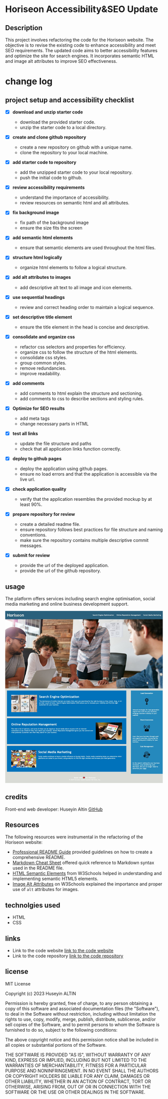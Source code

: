 # Horiseon Accessibility&SEO Update

## Description

This project involves refactoring the code for the Horiseon website. The objective is to revise the existing code to enhance accessibility and meet SEO requirements. The updated code aims to better accessibility features and optimize the site for search engines. It incorporates semantic HTML and image alt attributes to improve SEO effectiveness.

# change log

## project setup and accessibility checklist

- [x] **download and unzip starter code**

  - download the provided starter code.
  - unzip the starter code to a local directory.

- [x] **create and clone github repository**

  - create a new repository on github with a unique name.
  - clone the repository to your local machine.

- [x] **add starter code to repository**

  - add the unzipped starter code to your local repository.
  - push the initial code to github.

- [x] **review accessibility requirements**

  - understand the importance of accessibility.
  - review resources on semantic html and alt attributes.

- [x] **fix background image**

  - fix path of the background image
  - ensure the size fits the screen

- [x] **add semantic html elements**

  - ensure that semantic elements are used throughout the html files.

- [x] **structure html logically**

  - organize html elements to follow a logical structure.

- [x] **add alt attributes to images**

  - add descriptive alt text to all image and icon elements.

- [x] **use sequential headings**

  - review and correct heading order to maintain a logical sequence.

- [x] **set descriptive title element**

  - ensure the title element in the head is concise and descriptive.

- [x] **consolidate and organize css**

  - refactor css selectors and properties for efficiency.
  - organize css to follow the structure of the html elements.
  - consolidate css styles.
  - group common styles.
  - remove redundancies.
  - improve readability.

- [x] **add comments**

  - add comments to html explain the structure and sectioning.
  - add comments to css to describe sections and styling rules.

- [x] **Optimize for SEO results**

  - add meta tags
  - change necessary parts in HTML

- [x] **test all links**

  - update the file structure and paths
  - check that all application links function correctly.

- [x] **deploy to github pages**

  - deploy the application using github pages.
  - ensure no load errors and that the application is accessible via the live url.

- [x] **check application quality**

  - verify that the application resembles the provided mockup by at least 90%.

- [x] **prepare repository for review**

  - create a detailed readme file.
  - ensure repository follows best practices for file structure and naming conventions.
  - make sure the repository contains multiple descriptive commit messages.

- [x] **submit for review**
  - provide the url of the deployed application.
  - provide the url of the github repository.

## usage

The platform offers services including search engine optimisation, social media marketing and online business development support.

[![HoriSeon](images/html-css-git-challenge-demo.jpeg)](https://github.com/6nhuseyin/images/html-css-git-challenge-demo.jpeg)

## credits

Front-end web developer: Huseyin Altin
<a href="https://github.com/6nhuseyin" target="_blank">GitHub</a>

## Resources

The following resources were instrumental in the refactoring of the Horiseon website:

- [Professional README Guide](https://coding-boot-camp.github.io/full-stack/github/professional-readme-guide) provided guidelines on how to create a comprehensive README.
- [Markdown Cheat Sheet](https://www.markdownguide.org/cheat-sheet/) offered quick reference to Markdown syntax used in the README file.
- [HTML Semantic Elements](https://www.w3schools.com/html/html5_semantic_elements.asp) from W3Schools helped in understanding and implementing semantic HTML5 elements.
- [Image Alt Attributes](https://www.w3schools.com/tags/att_img_alt.asp) on W3Schools explained the importance and proper use of `alt` attributes for images.

## technolgies used

- HTML
- CSS

## links

- Link to the code website <a href="https://6nhuseyin.github.io/horiseon" target="_blank"> link to the code website</a>
- Link to the code repository <a href="https://github.com/6nhuseyin" target="_blank"> link to the code repository</a>

## license

MIT License

Copyright (c) 2023 Huseyin ALTIN

Permission is hereby granted, free of charge, to any person obtaining a copy
of this software and associated documentation files (the "Software"), to deal
in the Software without restriction, including without limitation the rights
to use, copy, modify, merge, publish, distribute, sublicense, and/or sell
copies of the Software, and to permit persons to whom the Software is
furnished to do so, subject to the following conditions:

The above copyright notice and this permission notice shall be included in all
copies or substantial portions of the Software.

THE SOFTWARE IS PROVIDED "AS IS", WITHOUT WARRANTY OF ANY KIND, EXPRESS OR
IMPLIED, INCLUDING BUT NOT LIMITED TO THE WARRANTIES OF MERCHANTABILITY,
FITNESS FOR A PARTICULAR PURPOSE AND NONINFRINGEMENT. IN NO EVENT SHALL THE
AUTHORS OR COPYRIGHT HOLDERS BE LIABLE FOR ANY CLAIM, DAMAGES OR OTHER
LIABILITY, WHETHER IN AN ACTION OF CONTRACT, TORT OR OTHERWISE, ARISING FROM,
OUT OF OR IN CONNECTION WITH THE SOFTWARE OR THE USE OR OTHER DEALINGS IN THE
SOFTWARE.

